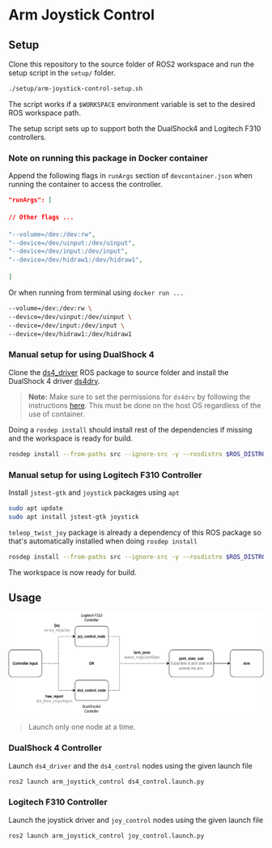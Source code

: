 # Arm Joystick Control

## Setup

Clone this repository to the source folder of ROS2 workspace and run the setup script in the `setup/` folder.

```bash
./setup/arm-joystick-control-setup.sh
```

The script works if a `$WORKSPACE` environment variable is set to the desired ROS workspace path.

The setup script sets up to support both the DualShock4 and Logitech F310 controllers.

### Note on running this package in Docker container

Append the following flags in `runArgs` section of `devcontainer.json` when running the container to access the controller.

```json
"runArgs": [

// Other flags ...

"--volume=/dev:/dev:rw",
"--device=/dev/uinput:/dev/uinput",
"--device=/dev/input:/dev/input",
"--device=/dev/hidraw1:/dev/hidraw1",

]
```

Or when running from terminal using `docker run ...`

```bash
--volume=/dev:/dev:rw \
--device=/dev/uinput:/dev/uinput \
--device=/dev/input:/dev/input \
--device=/dev/hidraw1:/dev/hidraw1
```

### Manual setup for using DualShock 4

Clone the [ds4_driver](https://github.com/naoki-mizuno/ds4_driver) ROS package to source folder and install the DualShock 4 driver [ds4drv](https://github.com/naoki-mizuno/ds4drv/tree/devel).

>**Note:** Make sure to set the permissions for `ds4drv` by following the instructions [here](https://github.com/naoki-mizuno/ds4drv/tree/devel?tab=readme-ov-file#permissions). This must be done on the host OS regardless of the use of container.

Doing a `rosdep install` should install rest of the dependencies if missing and the workspace is ready for build.

```bash
rosdep install --from-paths src --ignore-src -y --rosdistro $ROS_DISTRO
```

### Manual setup for using Logitech F310 Controller

Install `jstest-gtk` and `joystick` packages using `apt`

```bash
sudo apt update
sudo apt install jstest-gtk joystick
```

`teleop_twist_joy` package is already a dependency of this ROS package so that's automatically installed when doing `rosdep install`

```bash
rosdep install --from-paths src --ignore-src -y --rosdistro $ROS_DISTRO
```

The workspace is now ready for build.

## Usage

<p align="center"><img src=".diagrams/NodeDiagram.svg" width="614" height="200"></p>

> Launch only one node at a time.

### DualShock 4 Controller

Launch `ds4_driver` and the `ds4_control` nodes using the given launch file

```bash
ros2 launch arm_joystick_control ds4_control.launch.py
```

### Logitech F310 Controller

Launch the joystick driver and `joy_control` nodes using the given launch file

```bash
ros2 launch arm_joystick_control joy_control.launch.py
```

